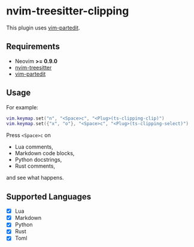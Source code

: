# nvim-treesitter-clipping

This plugin uses [vim-partedit](https://github.com/thinca/vim-partedit).

## Requirements

* Neovim **>= 0.9.0**
* [nvim-treesitter](https://github.com/nvim-treesitter/nvim-treesitter)
* [vim-partedit](https://github.com/thinca/vim-partedit)

## Usage

For example:

```lua
vim.keymap.set("n", "<Space>c", "<Plug>(ts-clipping-clip)")
vim.keymap.set({"x", "o"}, "<Space>c", "<Plug>(ts-clipping-select)")
```

Press `<Space>c` on

* Lua comments,
* Markdown code blocks,
* Python docstrings,
* Rust comments,

and see what happens.

## Supported Languages

- [x] Lua
- [x] Markdown
- [x] Python
- [x] Rust
- [x] Toml
